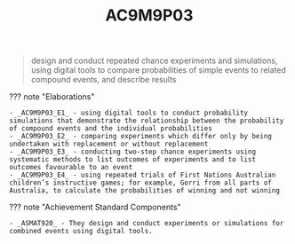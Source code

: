 ﻿---
tags: australian-curriculum
title: AC9M9P03
type: note
---
> design and conduct repeated chance experiments and simulations, using digital tools to compare probabilities of simple events to related compound events, and describe results

??? note "Elaborations"

	- _AC9M9P03_E1_ - using digital tools to conduct probability simulations that demonstrate the relationship between the probability of compound events and the individual probabilities
	- _AC9M9P03_E2_ - comparing experiments which differ only by being undertaken with replacement or without replacement
	- _AC9M9P03_E3_ - conducting two-step chance experiments using systematic methods to list outcomes of experiments and to list outcomes favourable to an event
	- _AC9M9P03_E4_ - using repeated trials of First Nations Australian children’s instructive games; for example, Gorri from all parts of Australia, to calculate the probabilities of winning and not winning
??? note "Achievement Standard Components"

	- _ASMAT920_ - They design and conduct experiments or simulations for combined events using digital tools.